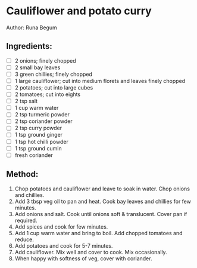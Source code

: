 # Cauliflower and potato curry
Author: Runa Begum


## Ingredients:
- [ ] 2 onions; finely chopped
- [ ] 2 small bay leaves
- [ ] 3 green chillies; finely chopped
- [ ] 1 large cauliflower; cut into medium florets and leaves finely chopped
- [ ] 2 potatoes; cut into large cubes
- [ ] 2 tomatoes; cut into eights
- [ ] 2 tsp salt
- [ ] 1 cup warm water
- [ ] 2 tsp turmeric powder
- [ ] 2 tsp coriander powder
- [ ] 2 tsp curry powder
- [ ] 1 tsp ground ginger
- [ ] 1 tsp hot chilli powder
- [ ] 1 tsp ground cumin
- [ ] fresh coriander

## Method:
1. Chop potatoes and cauliflower and leave to soak in water. Chop onions and chillies.
2. Add 3 tbsp veg oil to pan and heat. Cook bay leaves and chillies for few minutes.
3. Add onions and salt. Cook until onions soft & translucent. Cover pan if required.
4. Add spices and cook for few minutes.
5. Add 1 cup warm water and bring to boil. Add chopped tomatoes and reduce.
6. Add potatoes and cook for 5-7 minutes.
7. Add cauliflower. Mix well and cover to cook. Mix occasionally.
8. When happy with softness of veg, cover with coriander.
